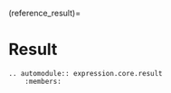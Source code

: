 (reference_result)=

# Result

```{eval-rst}
.. automodule:: expression.core.result
    :members:
```